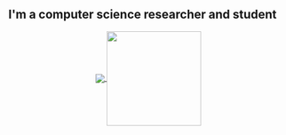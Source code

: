 ## I'm a computer science researcher and student

<p align="center">
  <a href="https://github.com/inaprel3?tab=repositories">
    <img
      align="center"
      src="https://github-readme-stats.vercel.app/api/top-langs/?username=inaprel3&layout=compact&theme=dark&hide_border=true"
    />
  </a>
  <a href="https://github.com/inaprel3?tab=repositories">
    <img
      align="center"
      height="170"
      src="https://github-readme-stats.vercel.app/api?username=inaprel3&count_private=true&show_icons=true&custom_title=Github%20Status&hide=issues&theme=dark&hide_border=true"
    />
  </a>
</p>
